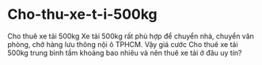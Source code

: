 # Cho-thu-xe-t-i-500kg
Cho thuê xe tải 500kg Xe tải 500kg rất phù hợp để chuyển nhà, chuyển văn phòng, chở hàng lưu thông nội ô TPHCM. Vậy giá cước Cho thuê xe tải 500kg trung bình tầm khoảng bao nhiêu và nên thuê xe tải ở đâu uy tín?
